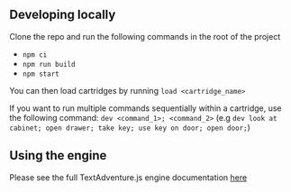 ## Developing locally

Clone the repo and run the following commands in the root of the project

- `npm ci`
- `npm run build`
- `npm start`

You can then load cartridges by running `load <cartridge_name>`

If you want to run multiple commands sequentially within a cartridge, use the following command: `dev <command_1>; <command_2>` (e.g `dev look at cabinet; open drawer; take key; use key on door; open door;`)

## Using the engine

Please see the full TextAdventure.js engine documentation [here](doc/text-adventure.md)
